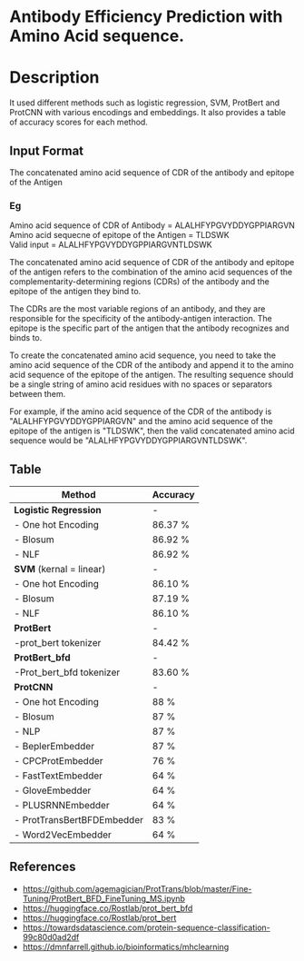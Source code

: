 # Antibody Efficiency Prediction with Amino Acid sequence.
# Description
It used different methods such as logistic regression, SVM, ProtBert and ProtCNN with various encodings and embeddings. It also provides a table of accuracy scores for each method. <br >

## Input Format
The concatenated amino acid sequence of CDR of the antibody and epitope of the Antigen
### Eg
Amino acid sequence of CDR of Antibody = ALALHFYPGVYDDYGPPIARGVN          
Amino acid sequecne of epitope of the Antigen = TLDSWK         
Valid input = ALALHFYPGVYDDYGPPIARGVNTLDSWK

The concatenated amino acid sequence of CDR of the antibody and epitope of the antigen refers to the combination of the amino acid sequences of the complementarity-determining regions (CDRs) of the antibody and the epitope of the antigen they bind to. <br />

The CDRs are the most variable regions of an antibody, and they are responsible for the specificity of the antibody-antigen interaction. The epitope is the specific part of the antigen that the antibody recognizes and binds to. <br />

To create the concatenated amino acid sequence, you need to take the amino acid sequence of the CDR of the antibody and append it to the amino acid sequence of the epitope of the antigen. The resulting sequence should be a single string of amino acid residues with no spaces or separators between them. <br />

For example, if the amino acid sequence of the CDR of the antibody is "ALALHFYPGVYDDYGPPIARGVN" and the amino acid sequence of the epitope of the antigen is "TLDSWK", then the valid concatenated amino acid sequence would be "ALALHFYPGVYDDYGPPIARGVNTLDSWK". <br />

## Table
| Method      | Accuracy |
| --------- | -----|
|**Logistic Regression**  | - |
|- One hot Encoding | 86.37 %|
|- Blosum | 86.92 % |
|- NLF | 86.92 % |
| **SVM** (kernal = linear)   |   - |
|- One hot Encoding | 86.10 %|
|- Blosum | 87.19 % |
|- NLF | 86.10 %|
| **ProtBert**      |    - |
| -prot_bert tokenizer| 84.42 %
| **ProtBert_bfd** |     -  |
|-Prot_bert_bfd tokenizer| 83.60 %
| **ProtCNN** | -|
|- One hot Encoding|88 %|
|- Blosum |87 %|
|- NLP| 87 %|
|- BeplerEmbedder| 87 %|
|- CPCProtEmbedder |76 %|
|- FastTextEmbedder | 64 %|
|- GloveEmbedder | 64 %|
|- PLUSRNNEmbedder | 64 %|
| - ProtTransBertBFDEmbedder| 83 %|
| - Word2VecEmbedder| 64 %|


## References
- https://github.com/agemagician/ProtTrans/blob/master/Fine-Tuning/ProtBert_BFD_FineTuning_MS.ipynb
- https://huggingface.co/Rostlab/prot_bert_bfd
- https://huggingface.co/Rostlab/prot_bert
- https://towardsdatascience.com/protein-sequence-classification-99c80d0ad2df
- https://dmnfarrell.github.io/bioinformatics/mhclearning
